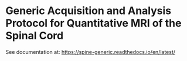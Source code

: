 # Generic Acquisition and Analysis Protocol for Quantitative MRI of the Spinal Cord

See documentation at: https://spine-generic.readthedocs.io/en/latest/